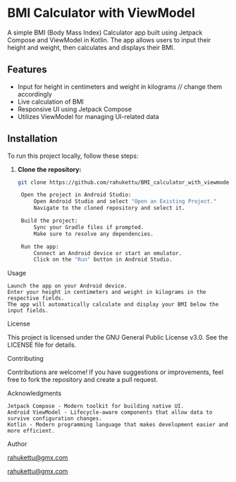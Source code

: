 # BMI Calculator with ViewModel

A simple BMI (Body Mass Index) Calculator app built using Jetpack Compose and ViewModel in Kotlin. The app allows users to input their height and weight, then calculates and displays their BMI.

## Features

- Input for height in centimeters and weight in kilograms // change them accordingly
- Live calculation of BMI
- Responsive UI using Jetpack Compose
- Utilizes ViewModel for managing UI-related data

## Installation

To run this project locally, follow these steps:

1. **Clone the repository:**

   ```bash
   git clone https://github.com/rahukettu/BMI_calculator_with_viewmodel.git

    Open the project in Android Studio:
        Open Android Studio and select "Open an Existing Project."
        Navigate to the cloned repository and select it.

    Build the project:
        Sync your Gradle files if prompted.
        Make sure to resolve any dependencies.

    Run the app:
        Connect an Android device or start an emulator.
        Click on the "Run" button in Android Studio.

Usage

    Launch the app on your Android device.
    Enter your height in centimeters and weight in kilograms in the respective fields.
    The app will automatically calculate and display your BMI below the input fields.

License

This project is licensed under the GNU General Public License v3.0. See the LICENSE file for details.

Contributing

Contributions are welcome! If you have suggestions or improvements, feel free to fork the repository and create a pull request.

Acknowledgments

    Jetpack Compose - Modern toolkit for building native UI.
    Android ViewModel - Lifecycle-aware components that allow data to survive configuration changes.
    Kotlin - Modern programming language that makes development easier and more efficient.

Author

rahukettu@gmx.com

rahukettu@gmx.com
